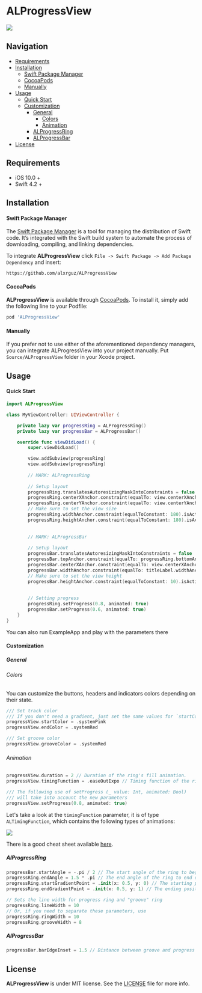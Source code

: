 # ALProgressView



<img align="left" src="https://github.com/alxrguz/ALProgressView/blob/main/Assets/about.png"/>

  

## Navigation

- [Requirements](#requirements)
- [Installation](#installation)
  - [Swift Package Manager](#Swift-Package-Manager)
  - [CocoaPods](#CocoaPods)
  - [Manually](#Manually)
- [Usage](#usage)
  - [Quick Start](#Quick-Start)
  - [Customization](#Customization)
    - [General](#General)
      - [Colors](#colors)
      - [Animation](#Animation)
    - [ALProgressRing](#ALProgressRing)
    - [ALProgressBar](#ALProgressBar)
- [License](#License)



## Requirements

- iOS 10.0 + 
- Swift 4.2 +



## Installation

#### Swift Package Manager

The [Swift Package Manager](https://swift.org/package-manager/) is a tool for managing the distribution of Swift code. It’s integrated with the Swift build system to automate the process of downloading, compiling, and linking dependencies.

To integrate **ALProgressView** click `File -> Swift Package -> Add Package Dependency` and insert:

```ogdl
https://github.com/alxrguz/ALProgressView
```

#### CocoaPods

**ALProgressView** is available through [CocoaPods](https://cocoapods.org/pods/ALProgressView). To install it, simply add the following line to your Podfile:

```ruby
pod 'ALProgressView'
```

#### Manually

If you prefer not to use either of the aforementioned dependency managers, you can integrate ALProgressView into your project manually. Put `Source/ALProgressView` folder in your Xcode project. 



## Usage

#### Quick Start

```swift
import ALProgressView

class MyViewController: UIViewController {

    private lazy var progressRing = ALProgressRing()
    private lazy var progressBar = ALProgressBar()

    override func viewDidLoad() {
        super.viewDidLoad()

        view.addSubview(progressRing)
        view.addSubview(progressRing)
      
      	// MARK: ALProgressRing
        
        // Setup layout 
        progressRing.translatesAutoresizingMaskIntoConstraints = false
        progressRing.centerXAnchor.constraint(equalTo: view.centerXAnchor).isActive = true
        progressRing.centerYAnchor.constraint(equalTo: view.centerYAnchor).isActive = true
      	// Make sure to set the view size
        progressRing.widthAnchor.constraint(equalToConstant: 180).isActive = true
        progressRing.heightAnchor.constraint(equalToConstant: 180).isActive = true
      
      
        // MARK: ALProgressBar
      
        // Setup layout 
        progressBar.translatesAutoresizingMaskIntoConstraints = false
        progressBar.topAnchor.constraint(equalTo: progressRing.bottomAnchor, constant: 20).isActive = true
        progressBar.centerXAnchor.constraint(equalTo: view.centerXAnchor).isActive = true
        progressBar.widthAnchor.constraint(equalTo: titleLabel.widthAnchor).isActive = true
        // Make sure to set the view height
        progressBar.heightAnchor.constraint(equalToConstant: 10).isActive = true
      
       
        // Setting progress
        progressRing.setProgress(0.8, animated: true)
        progressBar.setProgress(0.6, animated: true)
    }
}
```

You can also run ExampleApp and play with the parameters there



#### Customization

##### General

###### Colors

You can customize the buttons, headers and indicators colors depending on their state.

```swift
/// Set track color
/// If you don't need a gradient, just set the same values for `startColor` and `endColor`
progressView.startColor = .systemPink 
progressView.endColor = .systemRed 

/// Set groove color
progressView.grooveColor = .systemRed 
```

###### Animation

```swift
progressView.duration = 2 // Duration of the ring's fill animation.
progressView.timingFunction = .easeOutExpo // Timing function of the ring's fill animation.

/// The following use of setProgress (_ value: Int, animated: Bool) 
/// will take into account the new parameters 
progressView.setProgress(0.8, animated: true)
```

Let's take a look at the `timingFunction` parameter, it is of type `ALTimingFunction`, which contains the following types of animations:

<img src="https://github.com/alxrguz/ALProgressView/blob/main/Assets/timingFunctions.png"/>

There is a good cheat sheet available [here](http://easings.net/).

##### AlProgressRing

```swift
progressBar.startAngle = -.pi / 2 // The start angle of the ring to begin drawing.
progressRing.endAngle = 1.5 * .pi // The end angle of the ring to end drawing. 
progressRing.startGradientPoint = .init(x: 0.5, y: 0) // The starting poin of the gradient
progressRing.endGradientPoint = .init(x: 0.5, y: 1) // The ending position of the gradient.

// Sets the line width for progress ring and "groove" ring
progressRing.lineWidth = 10
// Or, if you need to separate these parameters, use
progressRing.ringWidth = 10 
progressRing.grooveWidth = 8 
```



##### AlProgressBar

```swift
progressBar.barEdgeInset = 1.5 // Distance between groove and progress bar.
```



## License

**ALProgressView** is under MIT license. See the [LICENSE](https://github.com/alxrguz/ALProgressView/blob/main/LICENSE) file for more info.

